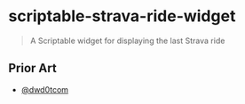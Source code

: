 # scriptable-strava-ride-widget

> A Scriptable widget for displaying the last Strava ride

## Prior Art

* [@dwd0tcom](https://github.com/dwd0tcom/strava-scriptable-widget)
